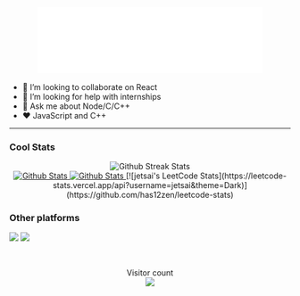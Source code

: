 <p align="center">
<img src="header.svg" alt="banner" width="80%" />
</p>
<!--
**has12zen/has12zen** is a ✨ _special_ ✨ repository because its `README.md` (this file) appears on your GitHub profile.
----
Here are some ideas to get you started:
-->

- 👯 I’m looking to collaborate on React
- 🤔 I’m looking for help with internships
- 💬 Ask me about Node/C/C++
- ❤ JavaScript and C++

---

### Cool Stats

<p align="center">
    <img src="https://github-readme-streak-stats.herokuapp.com/?user=has12zen&theme=dark" alt="Github Streak Stats" />
    <br>
    <a href="https://github.com/anuraghazra/github-readme-stats">
      <img src="https://github-readme-stats.vercel.app/api?username=has12zen&show_icons=true&theme=dark" height="190px"  width="45%"  alt="Github Stats" />
    </a>
<a href="https://github.com/DenverCoder1/github-readme-streak-stats">
  <img src="https://github-readme-stats.vercel.app/api/top-langs/?username=has12zen&langs_count=3&theme=dark&layout=compact" height="190px" width="45%" alt="Github Stats" />
</a>
    [![jetsai's LeetCode Stats](https://leetcode-stats.vercel.app/api?username=jetsai&theme=Dark)](https://github.com/has12zen/leetcode-stats)
</p>

### Other platforms

<a href="https://www.linkedin.com/in/harshit-arun-sapkal-841a84194/"><img
            src="https://img.shields.io/badge/linkedin-%230077B5.svg?&style=for-the-badge&logo=linkedin&logoColor=white" /></a>
<a href="https://dev.to/has12zen/"><img
            src="https://img.shields.io/badge/dev-%2312100E.svg?&style=for-the-badge&logo=dev&logoColor=white" /></a>

<br />

<p align="center"> 
  Visitor count<br>
  <img src="https://profile-counter.glitch.me/has12zen/count.svg" />
</p>

